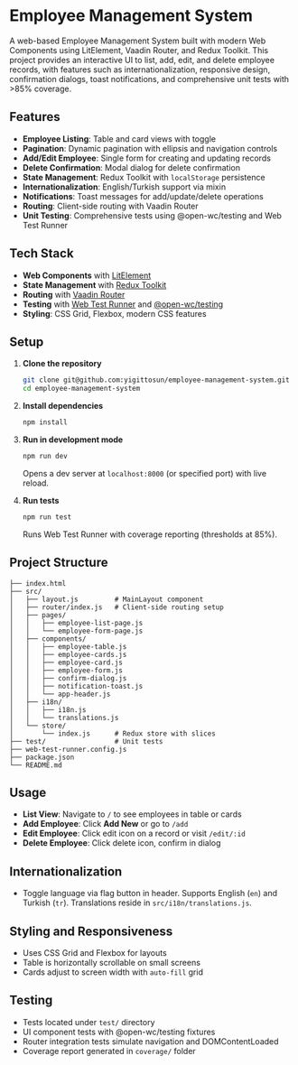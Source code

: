 # Employee Management System

A web-based Employee Management System built with modern Web Components using LitElement, Vaadin Router, and Redux Toolkit. This project provides an interactive UI to list, add, edit, and delete employee records, with features such as internationalization, responsive design, confirmation dialogs, toast notifications, and comprehensive unit tests with >85% coverage.

## Features

* **Employee Listing**: Table and card views with toggle
* **Pagination**: Dynamic pagination with ellipsis and navigation controls
* **Add/Edit Employee**: Single form for creating and updating records
* **Delete Confirmation**: Modal dialog for delete confirmation
* **State Management**: Redux Toolkit with `localStorage` persistence
* **Internationalization**: English/Turkish support via mixin
* **Notifications**: Toast messages for add/update/delete operations
* **Routing**: Client-side routing with Vaadin Router
* **Unit Testing**: Comprehensive tests using @open-wc/testing and Web Test Runner

## Tech Stack

* **Web Components** with [LitElement](https://lit.dev)
* **State Management** with [Redux Toolkit](https://redux-toolkit.js.org)
* **Routing** with [Vaadin Router](https://vaadin.com/router)
* **Testing** with [Web Test Runner](https://modern-web.dev/docs/test-runner/overview/) and [@open-wc/testing](https://open-wc.org)
* **Styling**: CSS Grid, Flexbox, modern CSS features

## Setup

1. **Clone the repository**

   ```bash
   git clone git@github.com:yigittosun/employee-management-system.git
   cd employee-management-system
   ```

2. **Install dependencies**

   ```bash
   npm install
   ```

3. **Run in development mode**

   ```bash
   npm run dev
   ```

   Opens a dev server at `localhost:8000` (or specified port) with live reload.

4. **Run tests**

   ```bash
   npm run test
   ```

   Runs Web Test Runner with coverage reporting (thresholds at 85%).

## Project Structure

```
├── index.html   
├── src/
│   ├── layout.js         # MainLayout component
│   ├── router/index.js   # Client-side routing setup
│   ├── pages/
│   │   ├── employee-list-page.js
│   │   └── employee-form-page.js
│   ├── components/
│   │   ├── employee-table.js
│   │   ├── employee-cards.js
│   │   ├── employee-card.js
│   │   ├── employee-form.js
│   │   ├── confirm-dialog.js
│   │   ├── notification-toast.js
│   │   └── app-header.js
│   ├── i18n/
│   │   ├── i18n.js
│   │   └── translations.js
│   └── store/
│       └── index.js      # Redux store with slices
├── test/                 # Unit tests
├── web-test-runner.config.js
├── package.json
└── README.md 
```

## Usage

* **List View**: Navigate to `/` to see employees in table or cards
* **Add Employee**: Click **Add New** or go to `/add`
* **Edit Employee**: Click edit icon on a record or visit `/edit/:id`
* **Delete Employee**: Click delete icon, confirm in dialog

## Internationalization

* Toggle language via flag button in header. Supports English (`en`) and Turkish (`tr`). Translations reside in `src/i18n/translations.js`.

## Styling and Responsiveness

* Uses CSS Grid and Flexbox for layouts
* Table is horizontally scrollable on small screens
* Cards adjust to screen width with `auto-fill` grid

## Testing

* Tests located under `test/` directory
* UI component tests with @open-wc/testing fixtures
* Router integration tests simulate navigation and DOMContentLoaded
* Coverage report generated in `coverage/` folder




